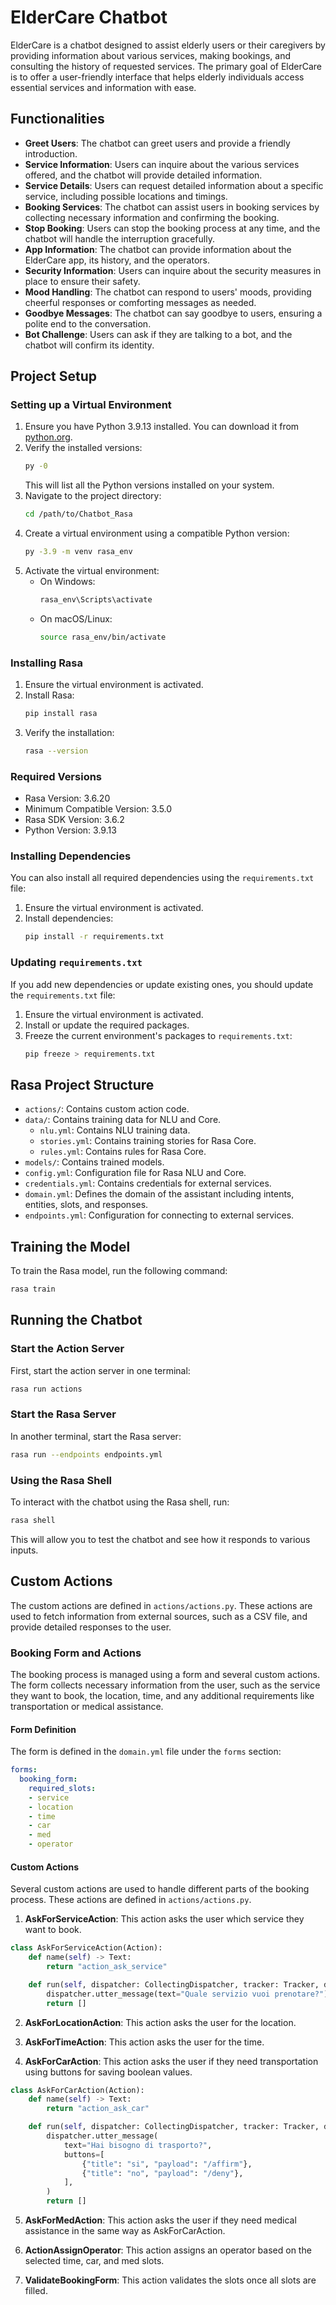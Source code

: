 # ElderCare Chatbot

ElderCare is a chatbot designed to assist elderly users or their caregivers by providing information about various services, making bookings, and consulting the history of requested services. The primary goal of ElderCare is to offer a user-friendly interface that helps elderly individuals access essential services and information with ease.

## Functionalities

- **Greet Users**: The chatbot can greet users and provide a friendly introduction.
- **Service Information**: Users can inquire about the various services offered, and the chatbot will provide detailed information.
- **Service Details**: Users can request detailed information about a specific service, including possible locations and timings.
- **Booking Services**: The chatbot can assist users in booking services by collecting necessary information and confirming the booking.
- **Stop Booking**: Users can stop the booking process at any time, and the chatbot will handle the interruption gracefully.
- **App Information**: The chatbot can provide information about the ElderCare app, its history, and the operators.
- **Security Information**: Users can inquire about the security measures in place to ensure their safety.
- **Mood Handling**: The chatbot can respond to users' moods, providing cheerful responses or comforting messages as needed.
- **Goodbye Messages**: The chatbot can say goodbye to users, ensuring a polite end to the conversation.
- **Bot Challenge**: Users can ask if they are talking to a bot, and the chatbot will confirm its identity.

## Project Setup

### Setting up a Virtual Environment

1. Ensure you have Python 3.9.13 installed. You can download it from [python.org](https://www.python.org/downloads/release/python-3913/).
2. Verify the installed versions:
    ```sh
    py -0
    ```
    This will list all the Python versions installed on your system.
3. Navigate to the project directory:
    ```sh
    cd /path/to/Chatbot_Rasa
    ```
4. Create a virtual environment using a compatible Python version:
    ```sh
    py -3.9 -m venv rasa_env
    ```
5. Activate the virtual environment:
    - On Windows:
        ```sh
        rasa_env\Scripts\activate
        ```
    - On macOS/Linux:
        ```sh
        source rasa_env/bin/activate
        ```

### Installing Rasa

1. Ensure the virtual environment is activated.
2. Install Rasa:
    ```sh
    pip install rasa
    ```
3. Verify the installation:
    ```sh
    rasa --version
    ```

### Required Versions

- Rasa Version: 3.6.20
- Minimum Compatible Version: 3.5.0
- Rasa SDK Version: 3.6.2
- Python Version: 3.9.13

### Installing Dependencies

You can also install all required dependencies using the `requirements.txt` file:
1. Ensure the virtual environment is activated.
2. Install dependencies:
    ```sh
    pip install -r requirements.txt
    ```

### Updating `requirements.txt`

If you add new dependencies or update existing ones, you should update the `requirements.txt` file:
1. Ensure the virtual environment is activated.
2. Install or update the required packages.
3. Freeze the current environment's packages to `requirements.txt`:
    ```sh
    pip freeze > requirements.txt
    ```

## Rasa Project Structure

- `actions/`: Contains custom action code.
- `data/`: Contains training data for NLU and Core.
  - `nlu.yml`: Contains NLU training data.
  - `stories.yml`: Contains training stories for Rasa Core.
  - `rules.yml`: Contains rules for Rasa Core.
- `models/`: Contains trained models.
- `config.yml`: Configuration file for Rasa NLU and Core.
- `credentials.yml`: Contains credentials for external services.
- `domain.yml`: Defines the domain of the assistant including intents, entities, slots, and responses.
- `endpoints.yml`: Configuration for connecting to external services.

## Training the Model

To train the Rasa model, run the following command:
```bash
rasa train
```

## Running the Chatbot

### Start the Action Server

First, start the action server in one terminal:
```bash
rasa run actions
```

### Start the Rasa Server

In another terminal, start the Rasa server:
```bash
rasa run --endpoints endpoints.yml
```

### Using the Rasa Shell

To interact with the chatbot using the Rasa shell, run:
```bash
rasa shell
```

This will allow you to test the chatbot and see how it responds to various inputs.

## Custom Actions

The custom actions are defined in `actions/actions.py`. These actions are used to fetch information from external sources, such as a CSV file, and provide detailed responses to the user.

### Booking Form and Actions

The booking process is managed using a form and several custom actions. The form collects necessary information from the user, such as the service they want to book, the location, time, and any additional requirements like transportation or medical assistance.

#### Form Definition

The form is defined in the `domain.yml` file under the `forms` section:

```yaml
forms:
  booking_form:
    required_slots:
    - service
    - location
    - time
    - car
    - med
    - operator
```

#### Custom Actions

Several custom actions are used to handle different parts of the booking process. These actions are defined in `actions/actions.py`.

1. **AskForServiceAction**: This action asks the user which service they want to book.

```python
class AskForServiceAction(Action):
    def name(self) -> Text:
        return "action_ask_service"

    def run(self, dispatcher: CollectingDispatcher, tracker: Tracker, domain: Dict) -> List[EventType]:
        dispatcher.utter_message(text="Quale servizio vuoi prenotare?")
        return []
```

2. **AskForLocationAction**: This action asks the user for the location.

3. **AskForTimeAction**: This action asks the user for the time.

4. **AskForCarAction**: This action asks the user if they need transportation using buttons for saving boolean values.

```python
class AskForCarAction(Action):
    def name(self) -> Text:
        return "action_ask_car"

    def run(self, dispatcher: CollectingDispatcher, tracker: Tracker, domain: Dict) -> List[EventType]:
        dispatcher.utter_message(
            text="Hai bisogno di trasporto?",
            buttons=[
                {"title": "si", "payload": "/affirm"},
                {"title": "no", "payload": "/deny"},
            ],
        )
        return []
```

5. **AskForMedAction**: This action asks the user if they need medical assistance in the same way as AskForCarAction.

6. **ActionAssignOperator**: This action assigns an operator based on the selected time, car, and med slots.

7. **ValidateBookingForm**: This action validates the slots once all slots are filled.
